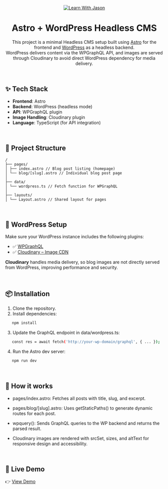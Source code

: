 <p align="center">
  <a href="https://www.learnwithjason.dev">
    <img src="https://wp-astro.netlify.app/_astro/wp-astro-image.D_KphhoA.jpg" alt="Learn With Jason" width="full" />
  </a>
</p>

<h1 align="center">Astro + WordPress Headless CMS</h1>

<p align="center">
  This project is a minimal Headless CMS setup built using <a href="https://astro.build/">Astro</a> for the frontend and <a href="https://wordpress.org/">WordPress</a> as a headless backend.<br>
  WordPress delivers content via the WPGraphQL API, and images are served through Cloudinary to avoid direct WordPress dependency for media delivery.
</p>


&nbsp;

## ✨ Tech Stack

- **Frontend**: Astro
- **Backend**: WordPress (headless mode)
- **API**: WPGraphQL plugin
- **Image Handling**: Cloudinary plugin
- **Language**: TypeScript (for API integration)

&nbsp;

## 📁 Project Structure



```text
/
├── pages/
│ ├── index.astro // Blog post listing (homepage)
│ └── blog/[slug].astro // Individual blog post page
│
├── data/
│ └── wordpress.ts // Fetch function for WPGraphQL
│
├── layouts/
│ └── Layout.astro // Shared layout for pages
```

&nbsp;

## 🔧 WordPress Setup

Make sure your WordPress instance includes the following plugins:

- ✅ [WPGraphQL](https://www.wpgraphql.com/)
- ✅ [Cloudinary – Image CDN](https://wordpress.org/plugins/cloudinary-image-management-and-manipulation-in-the-cloud-cdn/)

**Cloudinary** handles media delivery, so blog images are not directly served from WordPress, improving performance and security.

&nbsp;

## 📦 Installation

1. Clone the repository.
2. Install dependencies:

```bash
   npm install
```
3. Update the GraphQL endpoint in data/wordpress.ts:

```bash
   const res = await fetch('http://your-wp-domain/graphql', { ... });
```
4. Run the Astro dev server:
```bash
   npm run dev
```
&nbsp;

## 🧠 How it works
- pages/index.astro: Fetches all posts with title, slug, and excerpt.

- pages/blog/[slug].astro: Uses getStaticPaths() to generate dynamic routes for each post.

- wpquery(): Sends GraphQL queries to the WP backend and returns the parsed result.

- Cloudinary images are rendered with srcSet, sizes, and altText for responsive design and accessibility.

&nbsp;

## 🔗 Live Demo

👉 [View Demo](https://wp-astro.netlify.app/)
